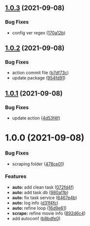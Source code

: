 ## [1.0.3](https://github.com/Suwmlee/ikaros/compare/v1.0.2...v1.0.3) (2021-09-08)


### Bug Fixes

* config ver regex ([170a12b](https://github.com/Suwmlee/ikaros/commit/170a12b97053042be0ffad84b9d0d1b0edc93c35))

## [1.0.2](https://github.com/Suwmlee/ikaros/compare/v1.0.1...v1.0.2) (2021-09-08)


### Bug Fixes

* action commit file ([b7df73c](https://github.com/Suwmlee/ikaros/commit/b7df73cb7821f39689f1ad10d86d5859f63a1825))
* update package ([954fd91](https://github.com/Suwmlee/ikaros/commit/954fd912155fe4d459bf3e53573f47086757efd7))

## [1.0.1](https://github.com/Suwmlee/ikaros/compare/v1.0.0...v1.0.1) (2021-09-08)


### Bug Fixes

* update action ([4d53f4f](https://github.com/Suwmlee/ikaros/commit/4d53f4fcd806c26fcd34a8fbc5e512fff9db6526))

# 1.0.0 (2021-09-08)


### Bug Fixes

* scraping folder ([478ce01](https://github.com/Suwmlee/ikaros/commit/478ce01fa6f0b99fe113b1e9f4a60cd8a375af84))


### Features

* **auto:** add clean task ([072fd4f](https://github.com/Suwmlee/ikaros/commit/072fd4f3e4d0e9aca51a513e8d8495530ccb0a40))
* **auto:** add task db ([980a11b](https://github.com/Suwmlee/ikaros/commit/980a11b11dfa991560456ceb6181b191db49e33d))
* **auto:** fix task service ([6467e4b](https://github.com/Suwmlee/ikaros/commit/6467e4bb34c276f4fd667f075e81b1cbbe87689f))
* **auto:** log info ([d31f4fc](https://github.com/Suwmlee/ikaros/commit/d31f4fc259c91c57650bfadf065e31c1d3564a51))
* **auto:** refine loop ([16d9e61](https://github.com/Suwmlee/ikaros/commit/16d9e6108642deb0584e22addca11b217b9f3a2c))
* **scrape:** refine movie info ([892d6c4](https://github.com/Suwmlee/ikaros/commit/892d6c4b246768fa28c7953a55ba5fe6c2a36dc8))
* add autoconf ([b8bdfe0](https://github.com/Suwmlee/ikaros/commit/b8bdfe0fb8546edd8a5e596b02c75c6d74e8617c))
